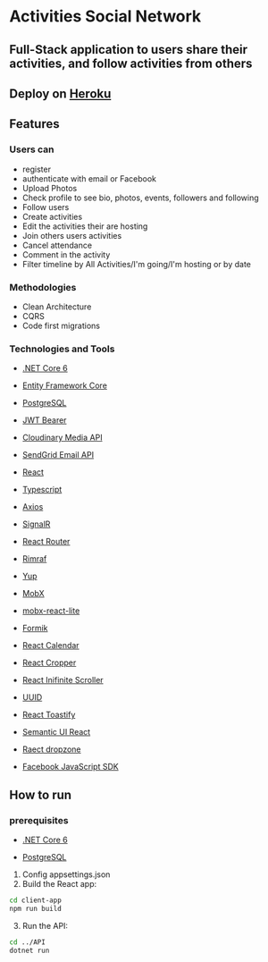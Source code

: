 # Activities Social Network

## Full-Stack application to users share their activities, and follow activities from others

## Deploy on [Heroku](https://dotnet-react-social-network.herokuapp.com/)

## Features

### Users can

- register
- authenticate with email or Facebook
- Upload Photos
- Check profile to see bio, photos, events, followers and following
- Follow users
- Create activities
- Edit the activities their are hosting
- Join others users activities
- Cancel attendance
- Comment in the activity
- Filter timeline by All Activities/I'm going/I'm hosting or by date

### Methodologies

- Clean Architecture
- CQRS
- Code first migrations

### Technologies and Tools

- [.NET Core 6](https://dotnet.microsoft.com/en-us/download/dotnet/6.0)

- [Entity Framework Core](https://docs.microsoft.com/en-us/ef/core/)

- [PostgreSQL](https://www.postgresql.org/)

- [JWT Bearer](https://jwt.io/introduction)

- [Cloudinary Media API](https://cloudinary.com/products/programmable_media)

- [SendGrid Email API](https://sendgrid.com/solutions/email-api/)

- [React](https://reactjs.org/docs/getting-started.html)

- [Typescript](https://www.typescriptlang.org/)

- [Axios](https://axios-http.com/)

- [SignalR](https://dotnet.microsoft.com/en-us/apps/aspnet/signalr)

- [React Router](https://v5.reactrouter.com/web/guides/quick-start)

- [Rimraf](https://github.com/isaacs/rimraf)

- [Yup](https://github.com/jquense/yup)

- [MobX](https://mobx.js.org/)

- [mobx-react-lite](https://mobx.js.org/react-integration.html)

- [Formik](https://formik.org/)

- [React Calendar](https://github.com/wojtekmaj/react-calendar)

- [React Cropper](https://github.com/react-cropper/react-cropper)

- [React Inifinite Scroller](https://github.com/danbovey/react-infinite-scroller)

- [UUID](https://github.com/uuidjs/uuid)

- [React Toastify](https://github.com/fkhadra/react-toastify)

- [Semantic UI React](https://react.semantic-ui.com/)

- [Raect dropzone](https://react-dropzone.js.org/)

- [Facebook JavaScript SDK](https://developers.facebook.com/docs/javascript/quickstart)

## How to run

### prerequisites

- [.NET Core 6](https://dotnet.microsoft.com/en-us/download/dotnet/6.0)

- [PostgreSQL](https://www.postgresql.org/)

1. Config appsettings.json
2. Build the React app:

```bash
cd client-app
npm run build
```

3. Run the API:

```bash
cd ../API
dotnet run
```
